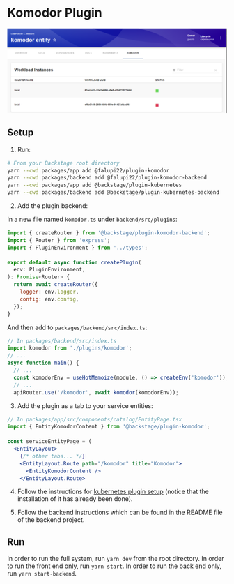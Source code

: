 # Komodor Plugin

<img src="./plugins/komodor/src/assets/screenshot_normal.png">

## Setup

1. Run:

```bash
# From your Backstage root directory
yarn --cwd packages/app add @falupi22/plugin-komodor
yarn --cwd packages/backend add @falupi22/plugin-komodor-backend
yarn --cwd packages/app add @backstage/plugin-kubernetes
yarn --cwd packages/backend add @backstage/plugin-kubernetes-backend
```

2. Add the plugin backend:

In a new file named `komodor.ts` under `backend/src/plugins`:

```js
import { createRouter } from '@backstage/plugin-komodor-backend';
import { Router } from 'express';
import { PluginEnvironment } from '../types';

export default async function createPlugin(
  env: PluginEnvironment,
): Promise<Router> {
  return await createRouter({
    logger: env.logger,
    config: env.config,
  });
}
```

And then add to `packages/backend/src/index.ts`:

```js
// In packages/backend/src/index.ts
import komodor from './plugins/komodor';
// ...
async function main() {
  // ...
  const komodorEnv = useHotMemoize(module, () => createEnv('komodor'));
  // ...
  apiRouter.use('/komodor', await komodor(komodorEnv));
```

3. Add the plugin as a tab to your service entities:

```jsx
// In packages/app/src/components/catalog/EntityPage.tsx
import { EntityKomodorContent } from '@backstage/plugin-komodor';

const serviceEntityPage = (
  <EntityLayout>
    {/* other tabs... */}
    <EntityLayout.Route path="/komodor" title="Komodor">
      <EntityKomodorContent />
    </EntityLayout.Route>
```
4. Follow the instructions for [kubernetes plugin setup](https://backstage.io/docs/features/kubernetes/installation) (notice that the installation of it has already been done).

4. Follow the backend instructions which can be found in the README file of the backend project.

## Run

In order to run the full system, run `yarn dev` from the root directory.
In order to run the front end only, run `yarn start`.
In order to run the back end only, run `yarn start-backend`.

